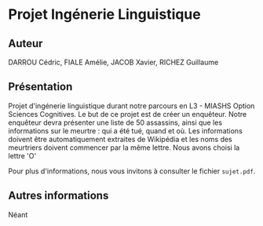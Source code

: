 # Projet Ingénerie Linguistique

## Auteur
DARROU Cédric, FIALE Amélie, JACOB Xavier, RICHEZ Guillaume

## Présentation
Projet d'ingénerie linguistique durant notre parcours en L3 - MIASHS Option Sciences Cognitives. Le but de ce projet est de créer un enquêteur. Notre enquêteur devra présenter une liste de 50 assassins, ainsi que les informations sur le meurtre : qui a été tué, quand et où. Les informations doivent être automatiquement extraites de Wikipédia et les noms des meurtriers doivent commencer par la même lettre. Nous avons choisi la lettre 'O'

Pour plus d'informations, nous vous invitons à consulter le fichier `sujet.pdf`.

## Autres informations  
Néant
